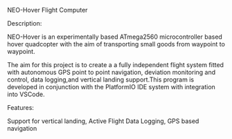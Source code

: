 NEO-Hover Flight Computer

Description:

NEO-Hover is an experimentally based ATmega2560 microcontroller based hover quadcopter with the aim of transporting small goods from waypoint to waypoint.


The aim for this project is to create a a fully independent flight system fitted with autonomous GPS point to point navigation,
deviation monitoring and control, data logging,and vertical landing support.This program is developed in conjunction with the
PlatformIO IDE system with integration into VSCode.

Features:

Support for vertical landing,
Active Flight Data Logging,
GPS based navigation
